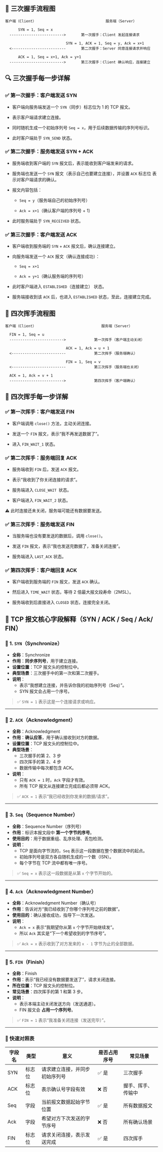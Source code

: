 ## 📜 三次握手流程图
```text
客户端（Client）                                服务端（Server）

      SYN = 1, Seq = x
  ------------------------->       第一次握手：Client 发起连接请求

                            SYN = 1, ACK = 1, Seq = y, Ack = x+1
  <-------------------------       第二次握手：Server 同意连接请求并响应

      ACK = 1, Seq = x+1, Ack = y+1
  ------------------------->       第三次握手：Client 确认响应，连接建立

```

## 🔍 三次握手每一步详解
### ✅ 第一次握手：客户端发送 SYN
- 客户端向服务端发送一个 `SYN`（同步）标志位为 1 的 TCP 报文。

- 表示客户端请求建立连接。

- 同时随机生成一个初始序列号 `Seq = x`，用于后续数据传输的序列号标识。

- 此时客户端处于 `SYN_SEND` 状态。

### ✅ 第二次握手：服务端发送 SYN + ACK
- 服务端收到客户端的 `SYN` 报文后，表示能收到客户端发来的请求。

- 服务端也发送一个 `SYN` 报文（表示自己也要建立连接），并设置 `ACK` 标志位 表示对客户端请求的确认。

- 报文内容包括：

	- `Seq = y`（服务端自己的初始序列号）

	- `Ack = x+1`（确认客户端的序列号 + 1）

- 此时服务端处于 `SYN_RECEIVED` 状态。

### ✅ 第三次握手：客户端发送 ACK
- 客户端收到服务端的 `SYN` + `ACK` 报文后，确认连接建立。

- 向服务端发送一个 `ACK` 报文（确认连接成功）：

	- `Seq = x+1`

	- `Ack = y+1`（确认服务端的序列号）

- 此时客户端进入 `ESTABLISHED`（连接建立） 状态。

- 服务端接收到该 `ACK` 后，也进入 `ESTABLISHED` 状态，至此，连接建立完成。


## 📜 四次挥手流程图

```text
客户端（Client）                              服务端（Server）

  FIN = 1, Seq = u
  ------------------------->             第一次挥手（客户端主动关闭）

                            ACK = 1, Ack = u + 1
  <-------------------------             第二次挥手（服务端确认）

                            FIN = 1, Seq = v
  <-------------------------             第三次挥手（服务端也关闭）

  ACK = 1, Ack = v + 1
  ------------------------->             第四次挥手（客户端确认）

```

## 🔁 四次挥手每一步详解
### ✅ 第一次挥手：客户端发送 FIN
- 客户端调用 `close()` 方法，主动关闭连接。

- 发送一个 `FIN` 报文，表示“我不再发送数据了”。

- 进入 `FIN_WAIT_1` 状态。

### ✅ 第二次挥手：服务端回复 ACK
- 服务端收到 `FIN` 后，发送 `ACK` 报文。

- 表示“我收到了你关闭连接的请求”。

- 服务端进入 `CLOSE_WAIT `状态。

- 客户端进入 `FIN_WAIT_2` 状态。


⚠️ 此时连接还未关闭，服务端可能还有数据要发送。

### ✅ 第三次挥手：服务端发送 FIN
- 当服务端也没有要发送的数据后，调用 `close()`。

- 发送 `FIN` 报文，表示“我也发送完数据了，准备关闭连接”。

- 服务端进入 `LAST_ACK` 状态。

### ✅ 第四次挥手：客户端回复 ACK
- 客户端收到服务端的 `FIN` 报文，发送 `ACK` 确认。

- 然后进入 `TIME_WAIT` 状态，等待 2 倍最大报文段寿命（2MSL）。

- 服务端收到后直接进入 `CLOSED` 状态，连接完全关闭。

## 🔑 TCP 报文核心字段解释（SYN / ACK / Seq / Ack/ FIN）


### 🧩 1. `SYN`（Synchronize）

- **全称**：Synchronize
- **作用**：**同步序列号**，用于建立连接。
- **设置位置**：TCP 报文头的控制位中。
- **典型场景**：三次握手中的第一次和第二次握手。
- **说明**：
  - 表示“我想建立连接，并告诉你我的初始序列号（Seq）”。
  - SYN 报文会占用一个序号。

> ✅ `SYN = 1` 表示这是一个连接请求或响应。

---

### 🧩 2. `ACK`（Acknowledgment）

- **全称**：Acknowledgment
- **作用**：**确认应答**，用于确认接收到对方的数据。
- **设置位置**：TCP 报文头的控制位中。
- **典型场景**：
  - 三次握手的第 2、3 步
  - 四次挥手的第 2、4 步
  - 数据传输中每次都包含 ACK。
- **说明**：
  - 只有 `ACK = 1` 时，`Ack` 字段才有效。
  - 所有 TCP 报文从连接建立完成后都必须带 ACK。

> ✅ `ACK = 1` 表示“我已经收到你发来的数据/请求”。

---

### 🧩 3. `Seq`（Sequence Number）

- **全称**：Sequence Number（序列号）
- **作用**：标识本报文段中 **第一个字节的序号**。
- **使用目的**：用于数据重组、乱序处理、丢包检测。
- **说明**：
  - TCP 是面向字节流的，`Seq` 表示这一段数据在整个数据流中的起点。
  - 初始序列号是双方各自随机生成的一个数（ISN）。
  - 每个字节在 TCP 流中都有唯一序号。

> ✅ `Seq = x` 表示这一段数据是从第 `x` 个字节开始的。

---

### 🧩 4. `Ack`（Acknowledgment Number）

- **全称**：Acknowledgment Number（确认号）
- **作用**：告诉对方“我已经收到了你哪个序列号之前的数据”。
- **使用目的**：确认接收成功，指导下一次发送。
- **说明**：
  - `Ack = x` 表示“我期望你从第 `x` 个字节开始继续发”。
  - 所以 `Ack` 其实是“下一个希望收到的字节序号”。

> ✅ `Ack = x` 表示收到了对方发来的 `x - 1` 字节为止的全部数据。

---

### 🧩 5. `FIN`（Finish）

- **全称**：Finish
- **作用**：表示“我已经没有数据要发送了”，请求关闭连接。
- **所在位置**：TCP 报文头的控制位。
- **常见场景**：四次挥手的第 1 和第 3 步。
- **说明**：
  - 表示本端主动关闭发送方向（发送通道）。
  - FIN 报文会 **占用一个序列号**。

> ✅ `FIN = 1` 表示“我准备关闭连接（发送完毕）”。

---

### 🧠 快速对照表

| 字段名 | 类型     | 意义                             | 是否占用序号 | 常见场景           |
|--------|----------|----------------------------------|--------------|--------------------|
| SYN    | 标志位   | 请求建立连接，并同步初始序列号   | ✅ 是         | 三次握手           |
| ACK    | 标志位   | 表示确认号字段有效               | ❌ 否         | 握手、挥手、传输中 |
| Seq    | 字段     | 当前报文数据起始字节位置         | ✅ 是         | 所有数据报文       |
| Ack    | 字段     | 希望对方下次发送的字节序号       | ❌ 否         | 所有确认场景       |
| FIN    | 标志位   | 请求关闭连接，表示发送完成       | ✅ 是         | 四次挥手           |